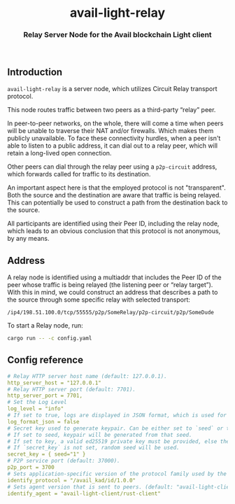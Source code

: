 <div align="Center">
<h1>avail-light-relay</h1>
<h3>Relay Server Node for the Avail blockchain Light client</h3>
</div>

<br>

## Introduction

`avail-light-relay` is a server node, which utilizes Circuit Relay transport protocol.

This node routes traffic between two peers as a third-party “relay” peer. 

In peer-to-peer networks, on the whole, there will come a time when peers will be unable to traverse their NAT and/or firewalls. Which makes them publicly unavailable. To face these connectivity hurdles, when a peer isn't able to listen to a public address, it can dial out to a relay peer, which will retain a long-lived open connection.

Other peers can dial through the relay peer using a `p2p-circuit` address, which forwards called for traffic to its destination.

An important aspect here is that the employed protocol is not "transparent". Both the source and the destination are aware that traffic is being relayed. This can potentially be used to construct a path from the destination back to the source.

All participants are identified using their Peer ID, including the relay node, which leads to an obvious conclusion that this protocol is not anonymous, by any means.

## Address

A relay node is identified using a multiaddr that includes the Peer ID of the peer whose traffic is being relayed (the listening peer or “relay target”). With this in mind, we could construct an address that describes a path to the source through some specific relay with selected transport:

```/ip4/198.51.100.0/tcp/55555/p2p/SomeRelay/p2p-circuit/p2p/SomeDude```

To start a Relay node, run:

```bash
cargo run -- -c config.yaml  
```

## Config reference
```yaml
# Relay HTTP server host name (default: 127.0.0.1).
http_server_host = "127.0.0.1"
# Relay HTTP server port (default: 7701).
http_server_port = 7701,
# Set the Log Level
log_level = "info"
# If set to true, logs are displayed in JSON format, which is used for structured logging. Otherwise, plain text format is used (default: false).
log_format_json = false
# Secret key used to generate keypair. Can be either set to `seed` or to `key`.
# If set to seed, keypair will be generated from that seed.
# If set to key, a valid ed25519 private key must be provided, else the client will fail
# If `secret_key` is not set, random seed will be used.
secret_key = { seed="1" }
# P2P service port (default: 37000).
p2p_port = 3700
# Sets application-specific version of the protocol family used by the peer. (default: "/avail_kad/id/1.0.0")
identify_protocol = "/avail_kad/id/1.0.0"
# Sets agent version that is sent to peers. (default: "avail-light-client/rust-client")
identify_agent = "avail-light-client/rust-client"
```
